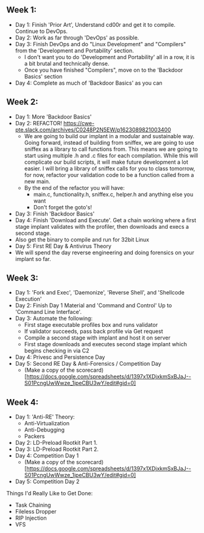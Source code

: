 ## Week 1:

* Day 1: Finish 'Prior Art', Understand cd00r and get it to compile. Continue to DevOps. 
* Day 2: Work as far through 'DevOps' as possible. 
* Day 3: Finish DevOps and do "Linux Development" and "Compilers" from the 'Development and Portability' section. 
   * I don't want you to do 'Development and Portability' all in a row, it is a bit brutal and technically dense. 
   * Once you have finished "Compilers", move on to the 'Backdoor Basics' section
 * Day 4: Complete as much of 'Backdoor Basics' as you can
 

## Week 2:

* Day 1: More 'Backdoor Basics'
* Day 2: REFACTOR! https://cwe-pte.slack.com/archives/C0248P2N5EW/p1623089821003400
   * We are going to build our implant in a modular and sustainable way. Going forward, instead of building from sniffex, we are going to use sniffex as a library to call functions from. This means we are going to start using multiple .h and .c files for each compilation. While this will complicate our build scripts, it will make future development a lot easier. I will bring a library of sniffex calls for you to class tomorrow, for now, refactor your validation code to be a function called from a new main.
   * By the end of the refactor you will have: 
      * main.c, functionality.h, sniffex.c, helper.h and anything else you want
      * Don't forget the goto's! 
 * Day 3: Finish 'Backdoor Basics'
 * Day 4: Finish 'Download and Execute'. Get a chain working where a first stage implant validates with the profiler, then downloads and execs a second stage.
  * Also get the binary to compile and run for 32bit Linux
 * Day 5: First RE Day & Antivirus Theory
  * We will spend the day reverse engineering and doing forensics on your implant so far. 

## Week 3: 

* Day 1: 'Fork and Exec', 'Daemonize', 'Reverse Shell', and 'Shellcode Execution'
* Day 2: Finish Day 1 Material and 'Command and Control' Up to 'Command Line Interface'. 
* Day 3: Automate the following:
  * First stage executable profiles box and runs validator
  * If validator succeeds, pass back profile via Get request
  * Compile a second stage with implant and host it on server
  * First stage downloads and executes second stage implant which begins checking in via C2
* Day 4: Privesc and Persistence Day
* Day 5: Second RE Day & Anti-Forensics / Competition Day
  * (Make a copy of the scorecard)[https://docs.google.com/spreadsheets/d/1397x1XDjxkmSxBJaJ--S01PcngUwWwze_1ipeCBU3wY/edit#gid=0]

## Week 4: 

* Day 1: 'Anti-RE' Theory:
  * Anti-Virtualization
  * Anti-Debugging
  * Packers
* Day 2: LD-Preload Rootkit Part 1.
* Day 3: LD-Preload Rootkit Part 2.
* Day 4: Competition Day 1 
  * (Make a copy of the scorecard)[https://docs.google.com/spreadsheets/d/1397x1XDjxkmSxBJaJ--S01PcngUwWwze_1ipeCBU3wY/edit#gid=0]
* Day 5: Competition Day 2

Things I'd Really Like to Get Done:

* Task Chaining
*  Fileless Dropper
*  RIP Injection
*  VFS
